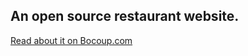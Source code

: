 ## An open source restaurant website.

[Read about it on Bocoup.com](http://weblog.bocoup.com/nom/)
